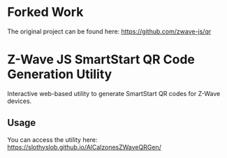 # Forked Work

The original project can be found here: https://github.com/zwave-js/qr

# Z-Wave JS SmartStart QR Code Generation Utility

Interactive web-based utility to generate SmartStart QR codes for Z-Wave devices.

## Usage

You can access the utility here: https://slothyslob.github.io/AlCalzonesZWaveQRGen/
